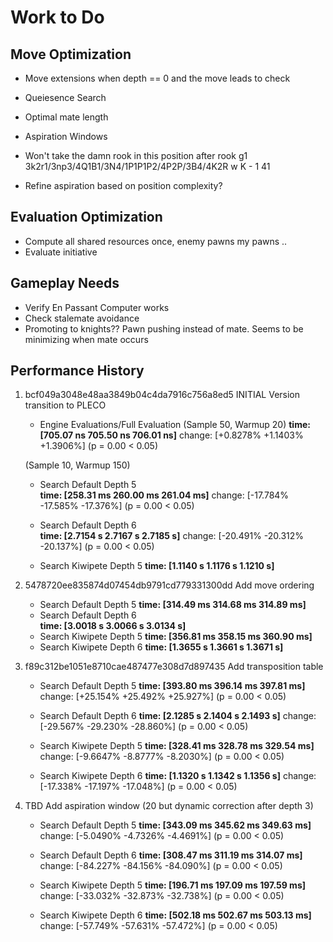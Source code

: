# Work to Do

## Move Optimization

- Move extensions when depth == 0 and the move leads to check
- Queiesence Search
- Optimal mate length
- Aspiration Windows

- Won't take the damn rook in this position after rook g1 3k2r1/3np3/4Q1B1/3N4/1P1P1P2/4P2P/3B4/4K2R w K - 1 41
- Refine aspiration based on position complexity?

## Evaluation Optimization

- Compute all shared resources once, enemy pawns my pawns ..
- Evaluate initiative

## Gameplay Needs

- Verify En Passant Computer works
- Check stalemate avoidance
- Promoting to knights?? Pawn pushing instead of mate. Seems to be minimizing when mate occurs

## Performance History

1. bcf049a3048e48aa3849b04c4da7916c756a8ed5 INITIAL Version transition to PLECO

    - Engine Evaluations/Full  Evaluation (Sample 50, Warmup 20)
        **time:   [705.07 ns 705.50 ns 706.01 ns]**
        change: [+0.8278% +1.1403% +1.3906%] (p = 0.00 < 0.05)

    (Sample 10, Warmup 150)
    - Search Default Depth 5  
        **time:   [258.31 ms 260.00 ms 261.04 ms]**
        change: [-17.784% -17.585% -17.376%] (p = 0.00 < 0.05)

    - Search Default Depth 6  
        **time:   [2.7154 s 2.7167 s 2.7185 s]**
        change: [-20.491% -20.312% -20.137%] (p = 0.00 < 0.05)

    - Search Kiwipete Depth 5
        **time:   [1.1140 s 1.1176 s 1.1210 s]**

    <!-- - Search Kiwipete Depth 6
        **time:   [1.1400 s 1.1456 s 1.1572 s]** -->

2. 5478720ee835874d07454db9791cd779331300dd Add move ordering

    - Search Default Depth 5
        **time:   [314.49 ms 314.68 ms 314.89 ms]**
    - Search Default Depth 6  
        **time:   [3.0018 s 3.0066 s 3.0134 s]**
    - Search Kiwipete Depth 5
        **time:   [356.81 ms 358.15 ms 360.90 ms]**
    - Search Kiwipete Depth 6
        **time:   [1.3655 s 1.3661 s 1.3671 s]**

3. f89c312be1051e8710cae487477e308d7d897435 Add transposition table

    - Search Default Depth 5
        **time:   [393.80 ms 396.14 ms 397.81 ms]**
        change: [+25.154% +25.492% +25.927%] (p = 0.00 < 0.05)

    - Search Default Depth 6
        **time:   [2.1285 s 2.1404 s 2.1493 s]**
        change: [-29.567% -29.230% -28.860%] (p = 0.00 < 0.05)

    - Search Kiwipete Depth 5
        **time:   [328.41 ms 328.78 ms 329.54 ms]**
        change: [-9.6647% -8.8777% -8.2030%] (p = 0.00 < 0.05)

    - Search Kiwipete Depth 6
        **time:   [1.1320 s 1.1342 s 1.1356 s]**
        change: [-17.338% -17.197% -17.048%] (p = 0.00 < 0.05)

4. TBD Add aspiration window (20 but dynamic correction after depth 3)

    - Search Default Depth 5
        **time:   [343.09 ms 345.62 ms 349.63 ms]**
        change: [-5.0490% -4.7326% -4.4691%] (p = 0.00 < 0.05)

    - Search Default Depth 6
        **time:   [308.47 ms 311.19 ms 314.07 ms]**
        change: [-84.227% -84.156% -84.090%] (p = 0.00 < 0.05)

    - Search Kiwipete Depth 5
        **time:   [196.71 ms 197.09 ms 197.59 ms]**
        change: [-33.032% -32.873% -32.738%] (p = 0.00 < 0.05)

    - Search Kiwipete Depth 6
        **time:   [502.18 ms 502.67 ms 503.13 ms]**
        change: [-57.749% -57.631% -57.472%] (p = 0.00 < 0.05)
